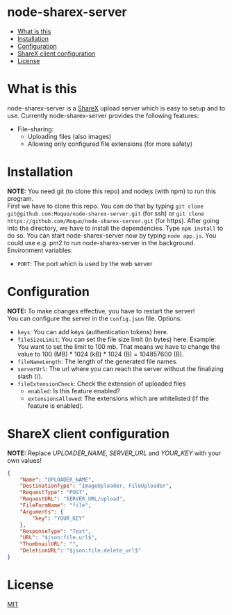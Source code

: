 # node-sharex-server
- [What is this](#what-is-this)
- [Installation](#installation)
- [Configuration](#configuration)
- [ShareX client configuration](#sharex-client-configuration)
- [License](#license)  

# What is this
node-sharex-server is a [ShareX](https://getsharex.com) upload server which is easy to setup and to use. Currently node-sharex-server provides the following features:
* File-sharing:
    * Uploading files (also images)
    * Allowing only configured file extensions (for more safety)

# Installation
**NOTE:** You need git (to clone this repo) and nodejs (with npm) to run this program.  
First we have to clone this repo. You can do that by typing `git clone git@github.com:Moquo/node-sharex-server.git` (for ssh) or `git clone https://github.com/Moquo/node-sharex-server.git` (for https). After going into the directory, we have to install the dependencies. Type `npm install` to do so. You can start node-sharex-server now by typing `node app.js`. You could use e.g. pm2 to run node-sharex-server in the background. Environment variables:
* `PORT`: The port which is used by the web server

# Configuration
**NOTE:** To make changes effective, you have to restart the server!  
You can configure the server in the `config.json` file. Options:
* `keys`: You can add keys (authentication tokens) here.
* `fileSizeLimit`: You can set the file size limit (in bytes) here. Example: You want to set the limit to 100 mb. That means we have to change the value to 100 (MB) \* 1024 (kB) \* 1024 (B) = 104857600 (B).
* `fileNameLength`: The length of the generated file names.
* `serverUrl`: The url where you can reach the server without the finalizing slash (/).
* `fileExtensionCheck`: Check the extension of uploaded files
    * `enabled`: Is this feature enabled?
    * `extensionsAllowed`: The extensions which are whitelisted (if the feature is enabled).

# ShareX client configuration
**NOTE:** Replace *UPLOADER\_NAME*, *SERVER\_URL* and *YOUR\_KEY* with your own values!
```json
{
    "Name": "UPLOADER_NAME",
    "DestinationType": "ImageUploader, FileUploader",
    "RequestType": "POST",
    "RequestURL": "SERVER_URL/upload",
    "FileFormName": "file",
    "Arguments": {
        "key": "YOUR_KEY"
    },
    "ResponseType": "Text",
    "URL": "$json:file.url$",
    "ThumbnailURL": "",
    "DeletionURL": "$json:file.delete_url$"
}
```

# License
[MIT](/LICENSE)
